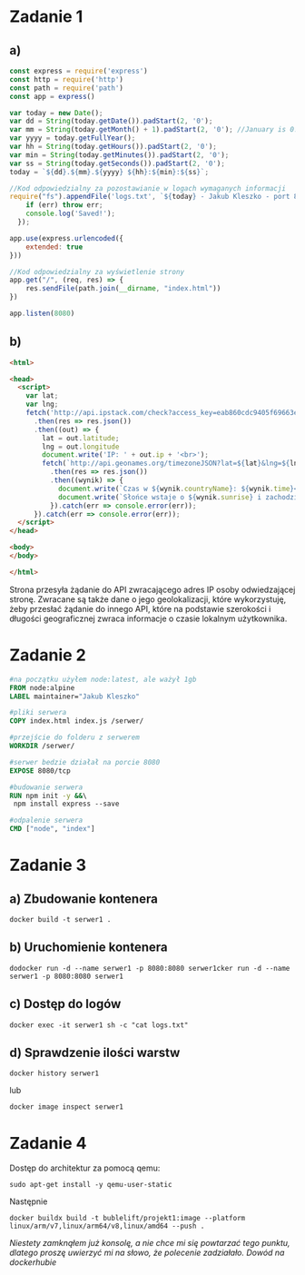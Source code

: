 # Zadanie 1
## a)
```js
const express = require('express')
const http = require('http')
const path = require('path')
const app = express()

var today = new Date();
var dd = String(today.getDate()).padStart(2, '0');
var mm = String(today.getMonth() + 1).padStart(2, '0'); //January is 0!
var yyyy = today.getFullYear();
var hh = String(today.getHours()).padStart(2, '0');
var min = String(today.getMinutes()).padStart(2, '0');
var ss = String(today.getSeconds()).padStart(2, '0');
today = `${dd}.${mm}.${yyyy} ${hh}:${min}:${ss}`;

//Kod odpowiedzialny za pozostawianie w logach wymaganych informacji
require("fs").appendFile('logs.txt', `${today} - Jakub Kleszko - port 8080\n`, function (err) {
    if (err) throw err;
    console.log('Saved!');
  });

app.use(express.urlencoded({
    extended: true
}))

//Kod odpowiedzialny za wyświetlenie strony
app.get("/", (req, res) => {
    res.sendFile(path.join(__dirname, "index.html"))
})

app.listen(8080)
```
## b)
```html
<html>

<head>
  <script>
    var lat;
    var lng;
    fetch('http://api.ipstack.com/check?access_key=eab860cdc9405f69663ecf1c4e055157')
      .then(res => res.json())
      .then((out) => {
        lat = out.latitude;
        lng = out.longitude
        document.write('IP: ' + out.ip + '<br>');
        fetch(`http://api.geonames.org/timezoneJSON?lat=${lat}&lng=${lng}&username=hhhhh`)
          .then(res => res.json())
          .then((wynik) => {
            document.write(`Czas w ${wynik.countryName}: ${wynik.time}<br>`);
            document.write(`Słońce wstaje o ${wynik.sunrise} i zachodzi o ${wynik.sunset}`);
          }).catch(err => console.error(err));
      }).catch(err => console.error(err));
  </script>
</head>

<body>
</body>

</html>
```
Strona przesyła żądanie do API zwracającego adres IP osoby odwiedzającej stronę. Zwracane są także dane o jego geolokalizacji, które wykorzystuję, żeby przesłać żądanie do innego API, które na podstawie szerokości i długości geograficznej zwraca informacje o czasie lokalnym użytkownika.

# Zadanie 2
```dockerfile
#na początku użyłem node:latest, ale ważył 1gb
FROM node:alpine
LABEL maintainer="Jakub Kleszko"

#pliki serwera
COPY index.html index.js /serwer/

#przejście do folderu z serwerem
WORKDIR /serwer/

#serwer bedzie działał na porcie 8080
EXPOSE 8080/tcp

#budowanie serwera
RUN npm init -y &&\	
 npm install express --save

#odpalenie serwera
CMD ["node", "index"]	
```

# Zadanie 3
## a) Zbudowanie kontenera
```
docker build -t serwer1 .
```
## b) Uruchomienie kontenera
```
dodocker run -d --name serwer1 -p 8080:8080 serwer1cker run -d --name serwer1 -p 8080:8080 serwer1
```
## c) Dostęp do logów
```
docker exec -it serwer1 sh -c "cat logs.txt"
```
## d) Sprawdzenie ilości warstw
```
docker history serwer1
```
lub
```
docker image inspect serwer1
```

# Zadanie 4
Dostęp do architektur za pomocą qemu:
```
sudo apt-get install -y qemu-user-static
```
Następnie
```
docker buildx build -t bublelift/projekt1:image --platform linux/arm/v7,linux/arm64/v8,linux/amd64 --push .
```
*Niestety zamknąłem już konsolę, a nie chce mi się powtarzać tego punktu, dlatego proszę uwierzyć mi na słowo, że polecenie zadziałało. Dowód na dockerhubie*
